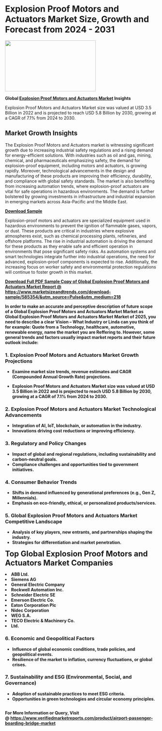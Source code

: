 <H1>Explosion Proof Motors and Actuators Market Size, Growth and Forecast from 2024 - 2031</H1><img class="aligncenter size-medium wp-image-584254" src="https://thirdeyenews.in/wp-content/uploads/2024/09/Global-Market-Research-300x168.jpeg" alt="" width="300" height="168" /><p><strong>Global&nbsp;<a href="https://www.marketsizeandtrends.com/download-sample/585354/&amp;utm_source=Pulse&amp;utm_medium=218">Explosion Proof Motors and Actuators Market</a> Insights</strong></p><p>Explosion Proof Motors and Actuators Market size was valued at USD 3.5 Billion in 2022 and is projected to reach USD 5.8 Billion by 2030, growing at a CAGR of 7.1% from 2024 to 2030.</p><p><h2>Market Growth Insights</h2> <p>The Explosion Proof Motors and Actuators market is witnessing significant growth due to increasing industrial safety regulations and a rising demand for energy-efficient solutions. With industries such as oil and gas, mining, chemical, and pharmaceuticals emphasizing safety, the demand for explosion-proof equipment, including motors and actuators, is growing rapidly. Moreover, technological advancements in the design and manufacturing of these products are improving their efficiency, durability, and compliance with global safety standards. The market is also benefiting from increasing automation trends, where explosion-proof actuators are vital for safe operations in hazardous environments. The demand is further bolstered by growing investments in infrastructure and industrial expansion in emerging markets across Asia-Pacific and the Middle East.</p> <p><strong><a href="#">Download Sample</a></strong></p> <p>Explosion-proof motors and actuators are specialized equipment used in hazardous environments to prevent the ignition of flammable gases, vapors, or dust. These products are critical in industries where explosive atmospheres exist, such as chemical processing plants, refineries, and offshore platforms. The rise in industrial automation is driving the demand for these products as they enable safe and efficient operation in environments that pose significant safety risks. As automation systems and smart technologies integrate further into industrial operations, the need for advanced, explosion-proof components is expected to rise. Additionally, the increasing focus on worker safety and environmental protection regulations will continue to foster growth in this market.</p> <p><strong><a href="#"></p><p><span class=""><strong>Download Full PDF Sample Copy of Global Explosion Proof Motors and Actuators Market Report</strong> @ <a href="https://www.marketsizeandtrends.com/download-sample/585354/&amp;utm_source=Pulse&amp;utm_medium=218" target="_blank">https://www.marketsizeandtrends.com/download-sample/585354/&amp;utm_source=Pulse&amp;utm_medium=218</a></span></p><p>In order to make an accurate and perceptive description of future scope of a Global&nbsp;Explosion Proof Motors and Actuators Market Market as Global&nbsp;Explosion Proof Motors and Actuators Market Market of 2025, you need to describe a clear Vision &ndash; What Industry or Linda can you think of for example: Quote from a Technology, healthcare, automotive, renewable energy, name the market you are Reffering to. However, some general trends and factors usually impact market reports and their future outlook include:</p><h3>1.&nbsp;<strong>Explosion Proof Motors and Actuators Market Growth Projections</strong></h3><ul><li>Examine market size trends, revenue estimates and CAGR (Compounded Annual Growth Rate) projections.</li><li><p>Explosion Proof Motors and Actuators Market size was valued at USD 3.5 Billion in 2022 and is projected to reach USD 5.8 Billion by 2030, growing at a CAGR of 7.1% from 2024 to 2030.</p></li></ul><h3>2.&nbsp;<strong>Explosion Proof Motors and Actuators Market Technological Advancements</strong></h3><ul><li>Integration of AI, IoT, blockchain, or automation in the industry.</li><li>Innovations driving cost reductions or improving efficiency.</li></ul><h3>3.&nbsp;<strong>Regulatory and Policy Changes</strong></h3><ul><li>Impact of global and regional regulations, including sustainability and carbon-neutral goals.</li><li>Compliance challenges and opportunities tied to government initiatives.</li></ul><h3>4.&nbsp;<strong>Consumer Behavior Trends</strong></h3><ul><li>Shifts in demand influenced by generational preferences (e.g., Gen Z, Millennials).</li><li>Emphasis on eco-friendly, ethical, or personalized products/services.</li></ul><h3>5.&nbsp;<strong>Global Explosion Proof Motors and Actuators Market Competitive Landscape</strong></h3><ul><li>Analysis of key players, new entrants, and partnerships shaping the industry.</li><li>Strategies for differentiation and market penetration.</li></ul><p data-pm-slice="1 1 []"><span style="color: inherit; font-family: inherit; font-size: 25px;">Top Global Explosion Proof Motors and Actuators Market Companies</span></p><div class="" data-test-id=""><p><li>ABB Ltd.</li><li> Siemens AG</li><li> General Electric Company</li><li> Rockwell Automation Inc.</li><li> Schneider Electric SE</li><li> Emerson Electric Co.</li><li> Eaton Corporation Plc</li><li> Nidec Corporation</li><li> WEG S.A.</li><li> TECO Electric & Machinery Co.</li><li> Ltd.</li></p></div><h3>6.&nbsp;<strong>Economic and Geopolitical Factors</strong></h3><ul><li>Influence of global economic conditions, trade policies, and geopolitical events.</li><li>Resilience of the market to inflation, currency fluctuations, or global crises.</li></ul><h3>7.&nbsp;<strong>Sustainability and ESG (Environmental, Social, and Governance)</strong></h3><ul><li>Adoption of sustainable practices to meet ESG criteria.</li><li>Opportunities in green technologies and circular economy principles.</li></ul><h2><strong style="font-size: 14px;">For More Information or Query, Visit @&nbsp;</strong><a style="background-color: #ffffff; font-size: 14px;" href="https://www.marketsizeandtrends.com/report/explosion-proof-motors-and-actuators-market/" target="_blank">https://www.verifiedmarketreports.com/product/airport-passenger-boarding-bridge-market</a></h2>
